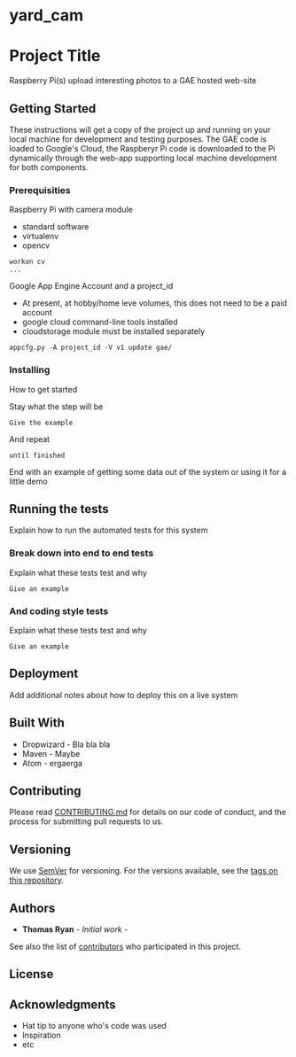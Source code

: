# yard_cam

# Project Title

Raspberry Pi(s) upload interesting photos to a GAE hosted web-site

## Getting Started

These instructions will get a copy of the project up and running on your local machine for development and testing purposes. The GAE code is loaded to Google's Cloud, the Raspberyr Pi code is downloaded to the Pi dynamically through the web-app
supporting local machine development for both components.

### Prerequisities

Raspberry Pi with camera module
  - standard software
  - virtualenv
  - opencv
  
```
workon cv
...
```

Google App Engine Account and a project_id
  - At present, at hobby/home leve volumes, this does not need to be a paid account
  - google cloud command-line tools installed
  - cloudstorage module must be installed separately

```
appcfg.py -A project_id -V v1 update gae/
```

### Installing

How to get started

Stay what the step will be

```
Give the example
```

And repeat

```
until finished
```

End with an example of getting some data out of the system or using it for a little demo

## Running the tests

Explain how to run the automated tests for this system

### Break down into end to end tests

Explain what these tests test and why

```
Give an example
```

### And coding style tests

Explain what these tests test and why

```
Give an example
```

## Deployment

Add additional notes about how to deploy this on a live system

## Built With

* Dropwizard - Bla bla bla
* Maven - Maybe
* Atom - ergaerga

## Contributing

Please read [CONTRIBUTING.md](CONTRIBUTING.md) for details on our code of conduct, and the process for submitting pull requests to us.

## Versioning

We use [SemVer](http://semver.org/) for versioning. For the versions available, see the [tags on this repository](https://github.com/your/project/tags). 

## Authors

* **Thomas Ryan** - *Initial work* - 

See also the list of [contributors](https://github.com/your/project/contributors) who participated in this project.

## License

## Acknowledgments

* Hat tip to anyone who's code was used
* Inspiration
* etc
